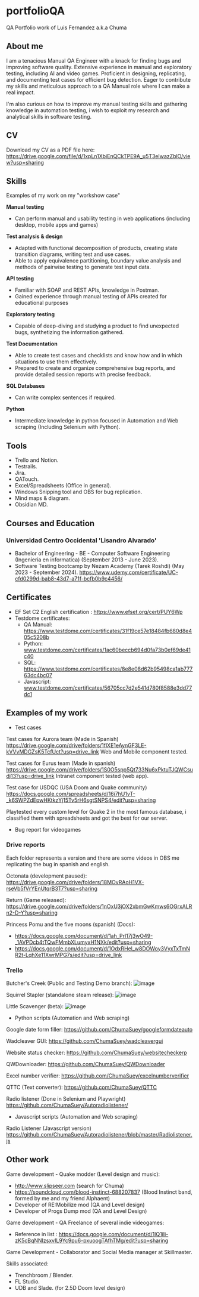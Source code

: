 # portfolioQA
QA Portfolio work of Luis Fernandez a.k.a Chuma


## About me

I am a tenacious Manual QA Engineer with a knack for finding bugs and improving software quality. Extensive experience in manual and exploratory testing, including AI and video games. Proficient in designing, replicating, and documenting test cases for efficient bug detection. Eager to contribute my skills and meticulous approach to a QA Manual role where I can make a real impact.

I'm also curious on how to improve my manual testing skills and gathering knowledge in automation testing, i wish to exploit my research and analytical skills in software testing.

## CV

Download my CV as a PDF file here: https://drive.google.com/file/d/1xpLn1XbiEnQCkTPE9A_u5T3eIwazZblO/view?usp=sharing

## Skills

Examples of my work on my "workshow case"

**Manual testing**
* Can perform manual and usability testing in web applications (including desktop, mobile apps and games)

**Test analysis & design**
* Adapted with functional decomposition of products, creating state transition diagrams, writing test and use cases.
* Able to apply equivalence partitioning, boundary value analysis and methods of pairwise testing to generate test input data.

**API testing**
* Familiar with SOAP and REST APIs, knowledge in Postman.
* Gained experience through manual testing of APIs created for educational purposes

**Exploratory testing**
* Capable of deep-diving and studying a product to find unexpected bugs, synthetizing the information gathered.

**Test Documentation**
* Able to create test cases and checklists and know how and in which situations to use them effectively.
* Prepared to create and organize comprehensive bug reports, and provide detailed session reports with precise feedback.

**SQL Databases**
* Can write complex sentences if required.

**Python**
* Intermediate knowledge in python focused in Automation and Web scraping (Including Selenium with Python).


## Tools
* Trello and Notion.
* Testrails.
* Jira.
* QATouch.
* Excel/Spreadsheets (Office in general).
* Windows Snipping tool and OBS for bug replication.
* Mind maps & diagram.
* Obsidian MD.


## Courses and Education


### Universidad Centro Occidental 'Lisandro Alvarado'
* Bachelor of Engineering - BE - Computer Software Engineering (Ingenieria en informatica) (September 2013 - June 2023).
* Software Testing bootcamp by Nezam Academy (Tarek Roshdi) (May 2023 - September 2024). https://www.udemy.com/certificate/UC-cfd0299d-bab8-43d7-a71f-bcfb0b9c4456/ 

## Certificates
* EF Set C2 English certification : https://www.efset.org/cert/PUY6Wp
* Testdome certificates:
  - QA Manual: https://www.testdome.com/certificates/31f19ce57e18484fb680d8e405c5208b
  - Python: www.testdome.com/certificates/1ac60beccb694d0fa73b0ef69de41c40
  - SQL: https://www.testdome.com/certificates/8e8e08d62b95498ca1ab77763dc4bc07
  - Javascript: www.testdome.com/certificates/56705cc7d2e541d780f8588e3dd77dc1

## Examples of my work

* Test cases

Test cases for Aurora team (Made in Spanish) 
https://drive.google.com/drive/folders/1flXE1eAynGF3LE-kVVvMDGZsK5TcfUct?usp=drive_link
Web and Mobile component tested.

Test cases for Eurus team (Made in spanish)
https://drive.google.com/drive/folders/1S0O5spp5Qt733Nu6xPktuTJQWCsudj13?usp=drive_link
Intranet component tested (web app).

Test case for USDQC (USA Doom and Quake community)
https://docs.google.com/spreadsheets/d/16i7hU1vT-_k6SWPZdEpwHKtkzYj15Tv5rH6sgtSNPS4/edit?usp=sharing

Playtested every custom level for Quake 2 in the most famous database, i classified them with spreadsheets and got the best for our server.

* Bug report for videogames

### Drive reports
Each folder represents a version and there are some videos in OBS me replicating the bug in spanish and english.

Octonata (development paused):
https://drive.google.com/drive/folders/18MOvRAoH1VX-rseVb5fVrYEnUtqrB3T7?usp=sharing

Return (Game released):
https://drive.google.com/drive/folders/1nOxU3jOX2xbmGwKmws6OGrxALRn2-D-Y?usp=sharing

Princess Pomu and the five moons (spanish) (Docs):
- https://docs.google.com/document/d/1ah_Prl17j3wO49-_1AVPDcb4tTQwFMmbXLumyxH1NXk/edit?usp=sharing
- https://docs.google.com/document/d/1OdxRHel_w8DOWoy3VyxTxTmNR2t-LqhXe11XwrMPG7s/edit?usp=drive_link


### Trello

Butcher's Creek (Public and Testing Demo branch):
![image](https://github.com/user-attachments/assets/cd91ada6-6093-423f-af14-f3b376ced84f)

Squirrel Stapler (standalone steam release):
![image](https://github.com/ChumaSuey/portfolioQA/assets/3680154/98ddd6f1-0547-499d-83de-5c42e72c1bea)

Little Scavenger (beta):
![image](https://github.com/ChumaSuey/portfolioQA/assets/3680154/40c4753e-358c-41a3-8a2e-dad8e4e68f4d)



* Python scripts (Automation and Web scraping)

Google date form filler:
https://github.com/ChumaSuey/googleformdateauto

Wadcleaver GUI:
https://github.com/ChumaSuey/wadcleavergui

Website status checker:
https://github.com/ChumaSuey/websitecheckerp

QWDownloader:
https://github.com/ChumaSuey/QWDownloader

Excel number verifier:
https://github.com/ChumaSuey/excelnumberverifier

QTTC (Text converter):
https://github.com/ChumaSuey/QTTC

Radio listener (Done in Selenium and Playwright)
https://github.com/ChumaSuey/Autoradiolistener/

* Javascript scripts (Automation and Web scraping)

Radio Listener (Javascript version)
https://github.com/ChumaSuey/Autoradiolistener/blob/master/Radiolistener.js

## Other work

Game development - Quake modder (Level design and music):
- http://www.slipseer.com (search for Chuma)
- https://soundcloud.com/blood-instinct-688207837 (Blood Instinct band, formed by me and my friend Alphaent)
- Developer of RE:Mobilize mod (QA and Level design)
- Developer of Progs Dump mod (QA and Level Design)

Game development - QA Freelance of several indie videogames:
- Reference in list :
https://docs.google.com/document/d/1lQ1iIi-zK5cBqNNIzsxvIL9Yc9pu6-pxuoogTAfhTMg/edit?usp=sharing

Game Development - Collaborator and Social Media manager at Skillmaster.


Skills associated:
- Trenchbroom / Blender.
- FL Studio.
- UDB and Slade. (for 2.5D Doom level design)
